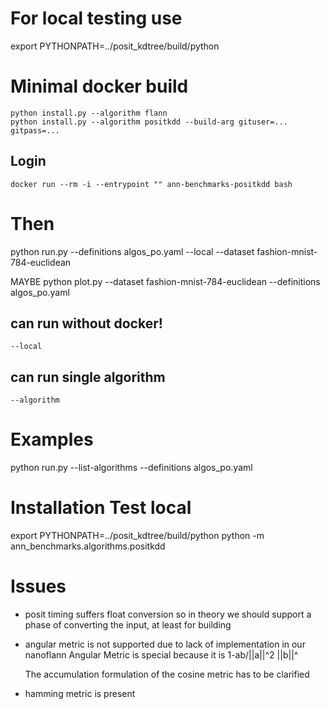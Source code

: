
# For local testing use
export PYTHONPATH=../posit_kdtree/build/python

# Minimal docker build

	python install.py --algorithm flann
	python install.py --algorithm positkdd --build-arg gituser=... gitpass=...
	
## Login 

	docker run --rm -i --entrypoint "" ann-benchmarks-positkdd bash
# Then
python run.py --definitions algos_po.yaml --local --dataset fashion-mnist-784-euclidean

MAYBE python plot.py --dataset fashion-mnist-784-euclidean --definitions algos_po.yaml

## can run without docker!
	--local
## can run single algorithm
	--algorithm


# Examples

 python run.py --list-algorithms --definitions algos_po.yaml

# Installation Test local

 export PYTHONPATH=../posit_kdtree/build/python
 python -m ann_benchmarks.algorithms.positkdd

# Issues

- posit timing suffers float conversion so in theory we should support a phase of converting the input, at least for building

- angular metric is not supported due to lack of implementation in our nanoflann
	Angular Metric is special because it is 1-ab/||a||^2 ||b||^ 

	The accumulation formulation of the cosine metric has to be clarified

- hamming metric is present 